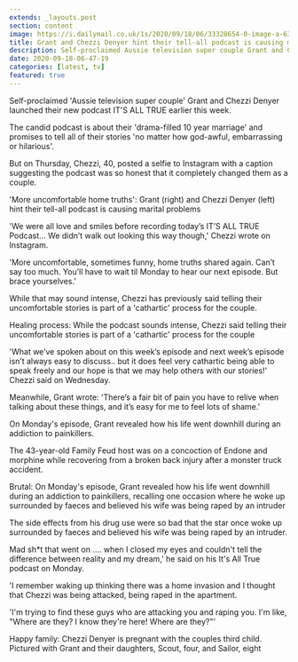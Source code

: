 ```yaml
---
extends: _layouts.post
section: content
image: https://i.dailymail.co.uk/1s/2020/09/18/06/33328654-0-image-a-63_1600406930374.jpg 
title: Grant and Chezzi Denyer hint their tell-all podcast is causing marital problems  
description: Self-proclaimed Aussie television super couple Grant and Chezzi Denyer launched their new podcast ITS ALL TRUE earlier this week.  
date: 2020-09-18-06-47-19 
categories: [latest, tv] 
featured: true 
--- 
```

Self-proclaimed 'Aussie television super couple' Grant and Chezzi Denyer launched their new podcast IT'S ALL TRUE earlier this week. 

The candid podcast is about their 'drama-filled 10 year marriage' and promises to tell all of their stories 'no matter how god-awful, embarrassing or hilarious'. 

But on Thursday, Chezzi, 40, posted a selfie to Instagram with a caption suggesting the podcast was so honest that it completely changed them as a couple. 

'More uncomfortable home truths': Grant (right) and Chezzi Denyer (left) hint their tell-all podcast is causing marital problems

'We were all love and smiles before recording today’s IT’S ALL TRUE Podcast... We didn’t walk out looking this way though,' Chezzi wrote on Instagram. 

'More uncomfortable, sometimes funny, home truths shared again. Can’t say too much. You’ll have to wait til Monday to hear our next episode. But brace yourselves.'

While that may sound intense, Chezzi has previously said telling their uncomfortable stories is part of a 'cathartic' process for the couple.

Healing process: While the podcast sounds intense, Chezzi said telling their uncomfortable stories is part of a 'cathartic' process for the couple

'What we’ve spoken about on this week’s episode and next week’s episode isn’t always easy to discuss.. but it does feel very cathartic being able to speak freely and our hope is that we may help others with our stories!' Chezzi said on Wednesday. 

Meanwhile, Grant wrote: 'There’s a fair bit of pain you have to relive when talking about these things, and it’s easy for me to feel lots of shame.' 

On Monday's episode, Grant revealed how his life went downhill during an addiction to painkillers.  

The 43-year-old Family Feud host was on a concoction of Endone and morphine while recovering from a broken back injury after a monster truck accident. 

Brutal: On Monday's episode, Grant revealed how his life went downhill during an addiction to painkillers, recalling one occasion where he woke up surrounded by faeces and believed his wife was being raped by an intruder

The side effects from his drug use were so bad that the star once woke up surrounded by faeces and believed his wife was being raped by an intruder.

Mad sh*t that went on …. when I closed my eyes and couldn't tell the difference between reality and my dream,' he said on his It's All True podcast on Monday. 

'I remember waking up thinking there was a home invasion and I thought that Chezzi was being attacked, being raped in the apartment.

'I'm trying to find these guys who are attacking you and raping you. I'm like, "Where are they? I know they're here! Where are they?"'

Happy family: Chezzi Denyer is pregnant with the couples third child. Pictured with Grant and their daughters, Scout, four, and Sailor, eight  


